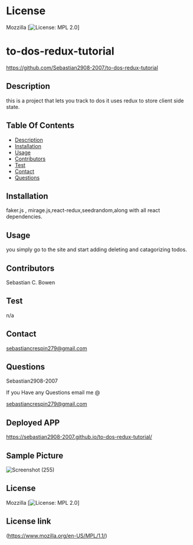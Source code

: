 

# License
 Mozzilla
[![License: MPL 2.0](https://img.shields.io/badge/License-MPL%202.0-brightgreen.svg)]
                 
      

# to-dos-redux-tutorial
 https://github.com/Sebastian2908-2007/to-dos-redux-tutorial
 ## Description

this is a project that lets you track to dos it uses redux to store client side state. 
    
 ## Table Of Contents
* [Description](#description)
* [Installation](#installation)
* [Usage](#usage)
* [Contributors](#contributors)
* [Test](#test)
* [Contact](#contact)
* [Questions](#questions)
    
 ## Installation

faker.js , mirage.js,react-redux,seedrandom,along with all react dependencies.

## Usage
 you simply go to the site and start adding deleting and catagorizing todos.

 ## Contributors

  Sebastian C. Bowen

 ## Test 

 n/a
    
## Contact

 sebastiancrespin279@gmail.com

## Questions

 Sebastian2908-2007

If you Have any Questions email me @

sebastiancrespin279@gmail.com

## Deployed APP
https://sebastian2908-2007.github.io/to-dos-redux-tutorial/

## Sample Picture
![Screenshot (255)](https://user-images.githubusercontent.com/77297220/168176551-78a7338e-0125-4478-883c-ec468dc21c2b.png)


## License
Mozzilla 
[![License: MPL 2.0](https://img.shields.io/badge/License-MPL%202.0-brightgreen.svg)]

## License link
(https://www.mozilla.org/en-US/MPL/1.1/)   
